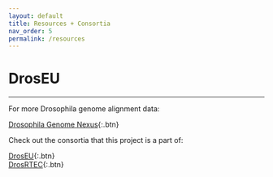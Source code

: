 ```yaml
---
layout: default
title: Resources + Consortia
nav_order: 5
permalink: /resources
---
```

# DrosEU
---

For more Drosophila genome alignment data: <br>

[Drosophila Genome Nexus](https://www.johnpool.net/genomes.html){:.btn} <br>

Check out the consortia that this project is a part of: <br>

[DrosEU](droseu.net){:.btn} <br>
[DrosRTEC](https://web.sas.upenn.edu/paul-schmidt-lab/dros-rtec/){:.btn}
